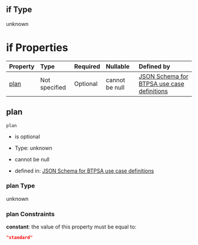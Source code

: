 ## if Type

unknown

# if Properties

| Property      | Type          | Required | Nullable       | Defined by                                                                                                                                                                                                                                |
| :------------ | :------------ | :------- | :------------- | :---------------------------------------------------------------------------------------------------------------------------------------------------------------------------------------------------------------------------------------- |
| [plan](#plan) | Not specified | Optional | cannot be null | [JSON Schema for BTPSA use case definitions](btpsa-usecase-properties-services-items-allof-2-then-allof-2-then-allof-0-if-properties-plan.md "undefined#/properties/services/items/allOf/2/then/allOf/2/then/allOf/0/if/properties/plan") |

## plan



`plan`

*   is optional

*   Type: unknown

*   cannot be null

*   defined in: [JSON Schema for BTPSA use case definitions](btpsa-usecase-properties-services-items-allof-2-then-allof-2-then-allof-0-if-properties-plan.md "undefined#/properties/services/items/allOf/2/then/allOf/2/then/allOf/0/if/properties/plan")

### plan Type

unknown

### plan Constraints

**constant**: the value of this property must be equal to:

```json
"standard"
```
